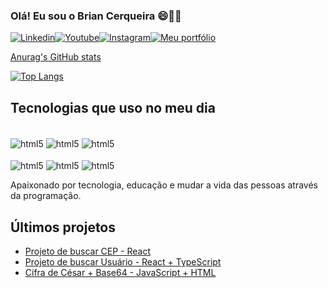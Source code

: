 ### Olá! Eu sou o Brian Cerqueira 😄👋🏼

[![Linkedin](https://img.shields.io/badge/LinkedIn-0077B5?style=for-the-badge&logo=linkedin&logoColor=white
)](https://www.linkedin.com/in/briancerqueira/)[![Youtube](https://img.shields.io/badge/YouTube-FF0000?style=for-the-badge&logo=youtube&logoColor=white
)](UCUCvqj6YeG5l5839dFPtUgA)[![Instagram](https://img.shields.io/badge/Instagram-E4405F?style=for-the-badge&logo=instagram&logoColor=white
)](https://www.instagram.com/eubrian09/)[![Meu portfólio](https://img.shields.io/badge/website-000000?style=for-the-badge&logo=About.me&logoColor=white
)](https://briancerqueira.github.io/MeuPortfolio/)

[Anurag's GitHub stats](https://github-readme-stats.vercel.app/api?briancerqueira=anuraghazra&show_icons=true&theme=transparent)

[![Top Langs](https://github-readme-stats.vercel.app/api/top-langs/?username=briancerqueira)](https://github.com/anuraghazra/github-readme-stats)

## Tecnologias que uso no meu dia

<div style="display: inline_block"><br/>
  <img align="center" alt="html5" src="https://img.shields.io/badge/JavaScript-323330?style=for-the-badge&logo=javascript&logoColor=F7DF1E" />
  <img align="center" alt="html5" src="https://img.shields.io/badge/Node.js-43853D?style=for-the-badge&logo=node.js&logoColor=white" />
  <img align="center" alt="html5" src="https://img.shields.io/badge/Python-14354C?style=for-the-badge&logo=python&logoColor=white" /> <div style="display: inline_block"><br/>
  <img align="center" alt="html5" src="https://img.shields.io/badge/TypeScript-007ACC?style=for-the-badge&logo=typescript&logoColor=white" />
  <img align="center" alt="html5" src="https://img.shields.io/badge/React-20232A?style=for-the-badge&logo=react&logoColor=61DAFB" />
  <img align="center" alt="html5" src="https://img.shields.io/badge/HTML5-E34F26?style=for-the-badge&logo=html5&logoColor=white" />
</div>

Apaixonado por tecnologia, educação e mudar a vida das pessoas através da programação.

## Últimos projetos

- [Projeto de buscar CEP - React](https://buscador-cep-tan.vercel.app/)<br/>
- [Projeto de buscar Usuário - React + TypeScript](https://buscador-de-usuario-mwmr.vercel.app/)<br/>
- [Cífra de César + Base64 - JavaScript + HTML](https://briancerqueira.github.io/Projeto-Individual-Modulo-2/)<br/>

